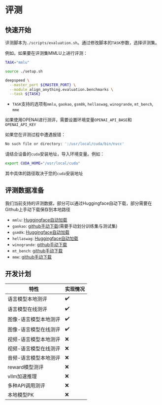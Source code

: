 # 评测

## 快速开始

评测脚本为`./scripts/evaluation.sh`。通过修改脚本的`TASK`参数，选择评测集。

例如，如果要在评测集MMLU上进行评测：

```bash
TASK="mmlu"

source ./setup.sh

deepspeed \
  --master_port ${MASTER_PORT} \
  --module align_anything.evaluation.benchmarks \
  --task ${TASK}
```

- `TASK`支持的选项有`mmlu`, `gaokao`, `gsm8k`, `hellaswag`, `winogrande`, `mt_bench`, `mme`

如果使用OPENAI进行测评，需要设置环境变量`OPENAI_API_BASE`和`OPENAI_API_KEY`

如果您在评测过程中遭遇报错：
```bash
No such file or directory: ':/usr/local/cuda/bin/nvcc'
```

请结合设备的`cuda`安装地址，导入环境变量。例如：

```bash
export CUDA_HOME="/usr/local/cuda"
```

其中具体的路径取决于您的`cuda`安装地址

## 评测数据准备

我们当前支持的评测数据，部分可以通过Huggingface自动下载，部分需要在Github上手动下载保存到本地路径
- `mmlu`: [Huggingface自动加载](https://huggingface.co/datasets/cais/mmlu)
- `gaokao`: [github手动下载](https://github.com/OpenLMLab/GAOKAO-Bench/tree/main/Data/Objective_Questions)(需要手动划分训练集与测试集)
- `gsm8k`: [Huggingface自动加载](https://huggingface.co/datasets/openai/gsm8k)
- `hellaswag`: [Huggingface自动加载](https://huggingface.co/datasets/Rowan/hellaswag)
- `winogrande`: [github手动下载](https://github.com/allenai/winogrande)
- `mt_bench`: [github手动下载](https://github.com/lm-sys/FastChat/tree/main/fastchat/llm_judge/data)
- `mme`: [github手动下载](https://github.com/BradyFU/Awesome-Multimodal-Large-Language-Models)

## 开发计划


| 特性                   |      实现情况     |
| ---------------------- | ------------------ |
| 语言模型本地测评        |✔️ |
| 语言模型在线测评        |✔️ |
| 图像-语言模型本地测评   |✔️ |
| 图像-语言模型在线测评   |✔️ |
| 视频-语言模型本地测评   |❌ |
| 视频-语言模型在线测评   |❌ |
| 音频-语言模型本地测评   |❌ |
| reward模型测评         |❌ |
| vllm加速推理           |❌ |
| 多种API调用测评        |❌ |
| 本地模型PK             |❌ |
